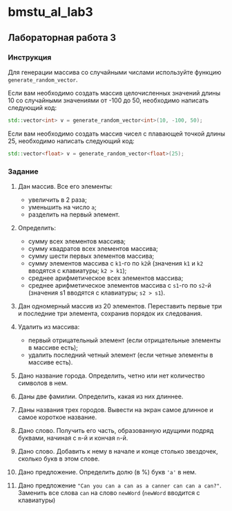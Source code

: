 # bmstu_al_lab3

## Лабораторная работа 3

### Инструкция
Для генерации массива со случайными числами используйте функцию `generate_random_vector`.

Если вам необходимо создать массив целочисленных значений длины 10 со случайными значениями от -100 до 50, необходимо написать следующий код:
```cpp
std::vector<int> v = generate_random_vector<int>(10, -100, 50);
```

Если вам необходимо создать массив чисел с плавающей точкой длины 25, необходимо написать следующий код:
```cpp
std::vector<float> v = generate_random_vector<float>(25);
```

### Задание
1. Дан массив. Все его элементы:
    * увеличить в 2 раза;
    * уменьшить на число `a`;
    * разделить на первый элемент.

1. Определить: 
    * сумму всех элементов массива;
    * сумму квадратов всех элементов массива;
    * сумму шести первых элементов массива;
    * сумму  элементов  массива  с  `k1`-го  по  `k2`й (значения  `k1` и `k2` вводятся с клавиатуры; `k2 > k1`);
    * среднее арифметическое всех элементов массива;
    * среднее арифметическое элементов массива с `s1`-го по `s2`-й (значения s1 вводятся с клавиатуры; `s2 > s1`).

1. Дан  одномерный массив  из  20 элементов.  Переставить  первые  три  и  последние три элемента, сохранив порядок их следования.

1. Удалить из массива:
    * первый отрицательный элемент (если отрицательные элементы в массиве есть);
    * удалить  последний  четный  элемент  (если  четные  элементы  в  массиве есть).

1. Дано название города. Определить, четно или нет количество символов в нем.
1. Даны две фамилии. Определить, какая из них длиннее.
1. Даны названия трех городов. Вывести на экран самое длинное и самое короткое название.

1. Дано слово. Получить его часть, образованную идущими подряд буквами, начиная с `m`-й и кончая `n`-й.
1. Дано  слово.  Добавить  к  нему  в  начале  и  конце  столько  звездочек,  сколько букв в этом слове.
1. Дано предложение. Определить долю (в %) букв `'a'` в нем.
1. Дано предложение `"Can you can a can as a canner can can a can?"`. Заменить все слова `can` на слово `newWord` (`newWord` вводится с клавиатуры)
